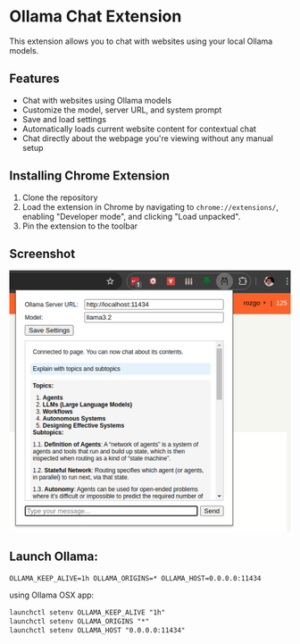 # Ollama Chat Extension

This extension allows you to chat with websites using your local Ollama models.

## Features

-   Chat with websites using Ollama models
-   Customize the model, server URL, and system prompt
-   Save and load settings
-   Automatically loads current website content for contextual chat
-   Chat directly about the webpage you're viewing without any manual setup

## Installing Chrome Extension

1. Clone the repository
2. Load the extension in Chrome by navigating to `chrome://extensions/`, enabling "Developer mode", and clicking "Load unpacked".
3. Pin the extension to the toolbar

## Screenshot
![Ollama Chat Extension Screenshot](screenshot.png)

## Launch Ollama:
```
OLLAMA_KEEP_ALIVE=1h OLLAMA_ORIGINS=* OLLAMA_HOST=0.0.0.0:11434
```

using Ollama OSX app:
```
launchctl setenv OLLAMA_KEEP_ALIVE "1h"
launchctl setenv OLLAMA_ORIGINS "*"
launchctl setenv OLLAMA_HOST "0.0.0.0:11434"
```
